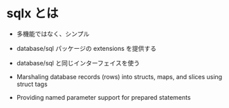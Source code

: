 # sqlx とは

* 多機能ではなく、シンプル

* database/sql パッケージの extensions を提供する

* database/sql と同じインターフェイスを使う


* Marshaling database records (rows) into structs, maps, and slices using struct tags
* Providing named parameter support for prepared statements
